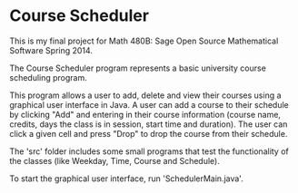 Course Scheduler
=======================

<p>This is my final project for Math 480B: Sage Open Source Mathematical Software Spring 2014.</p>

<p>The Course Scheduler program represents a basic university course scheduling program.</p>

<p>
This program allows a user to add, delete and view their courses using a graphical user interface in Java. A user can add a course to their schedule by clicking "Add" and entering in their course information (course name, credits, days the class is in session, start time and duration). The user can click a given cell and press "Drop" to drop the course from their schedule.
</p>

<p>
The 'src' folder includes some small programs that test the functionality of the classes (like Weekday, Time, Course and Schedule).
</p>

<p>
To start the graphical user interface, run 'SchedulerMain.java'.
</p>
